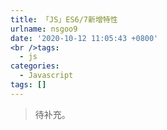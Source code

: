 ```yaml
---
title: 「JS」ES6/7新增特性
urlname: nsgoo9
date: '2020-10-12 11:05:43 +0800'
<br />tags:
  - js
categories:
  - Javascript
tags: []
---
```


> 待补充。
